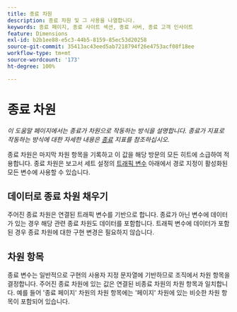 ```yaml
---
title: 종료 차원
description: 종료 차원 및 그 사용을 나열합니다.
keywords: 종료 페이지, 종료 사이트 섹션, 종료 서버, 종료 고객 인사이트
feature: Dimensions
exl-id: b2b1ee88-e5c3-44b5-8159-85ec53d20258
source-git-commit: 35413ac43eed5ab7218794f26e4753acf08f18ee
workflow-type: tm+mt
source-wordcount: '173'
ht-degree: 100%

---
```


# 종료 차원

*이 도움말 페이지에서는 종료가 차원으로 작동하는 방식을 설명합니다. 종료가 지표로 작동하는 방식에 대한 자세한 내용은 [종료](../metrics/exits.md) 지표를 참조하십시오.*

종료 차원은 마지막 차원 항목을 기록하고 이 값을 해당 방문의 모든 히트에 소급하여 적용합니다. 종료 차원은 보고서 세트 설정의 [트래픽 변수](/help/admin/admin/c-traffic-variables/traffic-var.md) 아래에서 경로 지정이 활성화된 모든 변수에 사용할 수 있습니다.

## 데이터로 종료 차원 채우기

주어진 종료 차원은 연결된 트래픽 변수를 기반으로 합니다. 종료가 아닌 변수에 데이터가 있는 경우 해당 관련 종료 차원도 데이터를 포함합니다. 트래픽 변수에 데이터가 포함된 경우 종료 차원에 대한 구현 변경은 필요하지 않습니다.

## 차원 항목

종료 변수는 일반적으로 구현의 사용자 지정 문자열에 기반하므로 조직에서 차원 항목을 결정합니다. 주어진 종료 차원에 있는 값은 연결된 비종료 차원의 차원 항목과 일치합니다. 예를 들어 &#39;종료 페이지&#39; 차원의 차원 항목에는 &#39;페이지&#39; 차원에 있는 비슷한 차원 항목이 포함되어 있습니다.
